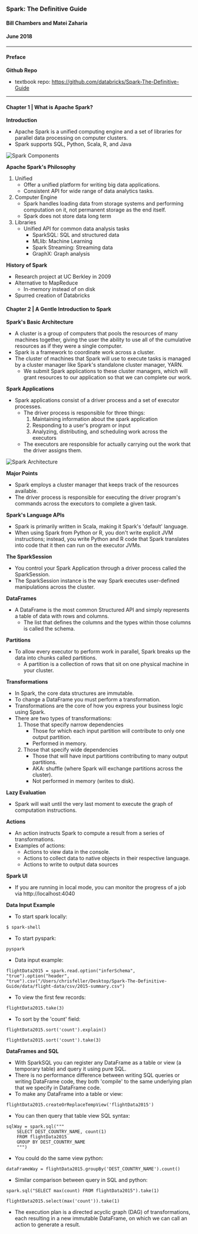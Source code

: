### Spark: The Definitive Guide
#### Bill Chambers and Matei Zaharia
#### June 2018

---
#### Preface
**Github Repo**
* textbook repo: https://github.com/databricks/Spark-The-Definitive-Guide

---
#### Chapter 1 | What is Apache Spark?
**Introduction**
* Apache Spark is a unified computing engine and a set of libraries for parallel data processing on computer clusters.
* Spark supports SQL, Python, Scala, R, and Java

![Spark Components](https://www.safaribooksonline.com/library/view/spark-the-definitive/9781491912201/assets/spdg_0101.png)

**Apache Spark's Philosophy**
1) Unified
    - Offer a unified platform for writing big data applications.
    - Consistent API for wide range of data analytics tasks.
2) Computer Engine
    - Spark handles loading data from storage systems and performing computation on it, not permanent storage as the end itself.
    - Spark does not store data long term
3) Libraries
    - Unified API for common data analysis tasks
        - SparkSQL: SQL and structured data
        - MLlib: Machine Learning
        - Spark Streaming: Streaming data
        - GraphX: Graph analysis

**History of Spark**
* Research project at UC Berkley in 2009
* Alternative to MapReduce
    - In-memory instead of on disk
* Spurred creation of Databricks

#### Chapter 2 | A Gentle Introduction to Spark
**Spark's Basic Architecture**
* A cluster is a group of computers that pools the resources of many machines together, giving the user the ability to use all of the cumulative resources as if they were a single computer.
* Spark is a framework to coordinate work across a cluster.
* The cluster of machines that Spark will use to execute tasks is managed by a cluster manager like Spark's standalone cluster manager, YARN.
    * We submit Spark applications to these cluster managers, which will grant resources to our application so that we can complete our work.

**Spark Applications**
* Spark applications consist of a driver process and a set of executor processes.
    * The driver process is responsible for three things:
        1. Maintaining information about the spark application
        2. Responding to a user's program or input
        3. Analyzing, distributing, and scheduling work across the executors
    * The executors are responsible for actually carrying out the work that the driver assigns them.

![Spark Architecture](https://izhangzhihao.github.io/assets/images/spark-01.png)

**Major Points**
* Spark employs a cluster manager that keeps track of the resources available.
* The driver process is responsible for executing the driver program's commands across the executors to complete a given task.

**Spark's Language APIs**
* Spark is primarily written in Scala, making it Spark's 'default' language.
* When using Spark from Python or R, you don't write explicit JVM instructions; instead, you write Python and R code that Spark translates into code that it then can run on the executor JVMs.

**The SparkSession**
* You control your Spark Application through a driver process called the SparkSession.
* The SparkSession instance is the way Spark executes user-defined manipulations across the cluster.

**DataFrames**
* A DataFrame is the most common Structured API and simply represents a table of data with rows and columns.
    - The list that defines the columns and the types within those columns is called the schema.

**Partitions**
* To allow every executor to perform work in parallel, Spark breaks up the data into chunks called partitions.
    - A partition is a collection of rows that sit on one physical machine in your cluster.

**Transformations**
* In Spark, the core data structures are immutable.
* To change a DataFrame you must perform a transformation.
* Transformations are the core of how you express your business logic using Spark.
* There are two types of transformations:
    1. Those that specify narrow dependencies
        - Those for which each input partition will contribute to only one output partition.
        - Performed in memory.
    2. Those that specify wide dependencies
        - Those that will have input partitions contributing to many output partitions.
        - AKA: shuffle (where Spark will exchange partitions across the cluster).
        - Not performed in memory (writes to disk).

**Lazy Evaluation**
* Spark will wait until the very last moment to execute the graph of computation instructions.

**Actions**
* An action instructs Spark to compute a result from a series of transformations.
* Examples of actions:
    - Actions to view data in the console.
    - Actions to collect data to native objects in their respective language.
    - Actions to write to output data sources

**Spark UI**
* If you are running in local mode, you can monitor the progress of a job via http://localhost:4040

**Data Input Example**
* To start spark locally:
```
$ spark-shell
```
* To start pyspark:
```
pyspark
```
* Data input example:
```
flightData2015 = spark.read.option("inferSchema", "true").option("header", "true").csv("/Users/chrisfeller/Desktop/Spark-The-Definitive-Guide/data/flight-data/csv/2015-summary.csv")
```
* To view the first few records:
```
flightData2015.take(3)
```
* To sort by the 'count' field:
```
flightData2015.sort('count').explain()
```
```
flightData2015.sort('count').take(3)
```

**DataFrames and SQL**
* With SparkSQL you can register any DataFrame as a table or view (a temporary table) and query it using pure SQL.
* There is no performance difference between writing SQL queries or writing DataFrame code, they both 'compile' to the same underlying plan that we specify in DataFrame code.
* To make any DataFrame into a table or view:
```
flightData2015.createOrReplaceTempView('flightData2015')
```
* You can then query that table view SQL syntax:
```
sqlWay = spark.sql("""
    SELECT DEST_COUNTRY_NAME, count(1)
    FROM flightData2015
    GROUP BY DEST_COUNTRY_NAME
    """)
```
* You could do the same view python:
```
dataFrameWay = flightData2015.groupBy('DEST_COUNTRY_NAME').count()
```
* Similar comparison between query in SQL and python:
```
spark.sql("SELECT max(count) FROM flightData2015").take(1)
```
```
flightData2015.select(max('count')).take(1)
```
* The execution plan is a directed acyclic graph (DAG) of transformations, each resulting in a new immutable DataFrame, on which we can call an action to generate a result.
